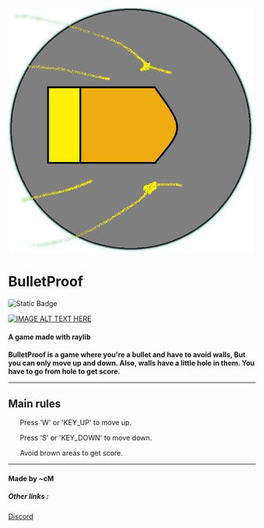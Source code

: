 
<img src="PlayerTransparent.png" align="center" alt="Alt text" title="Logo" width=500 height=500>
<h1>BulletProof</h1>


![Static Badge](https://img.shields.io/badge/Language-C++-blue)



[![IMAGE ALT TEXT HERE](https://img.youtube.com/vi/XaEc3b1FaTw/0.jpg)](https://www.youtube.com/watch?v=XaEc3b1FaTw)



<h4>A game made with raylib</h4>
<h4>
BulletProof is a game where you're a bullet and have to avoid walls,       
But you can only move up and down. Also, walls have a little hole in them.     
You have to go from hole to get score.
<hr>
<h2>Main rules</h2>
<lu>
<ul>Press 'W' or 'KEY_UP' to move up.<br></ul>
<ul>Press 'S' or 'KEY_DOWN' to move down.<br></ul>
<ul>Avoid brown areas to get score.<br></ul>    
</h4>
<hr>
<h4>Made by ~cM</h4>
<h5>Other links : </h5>
<a href="https://discord.gg/5W4XtHkc6g">Discord</a>

